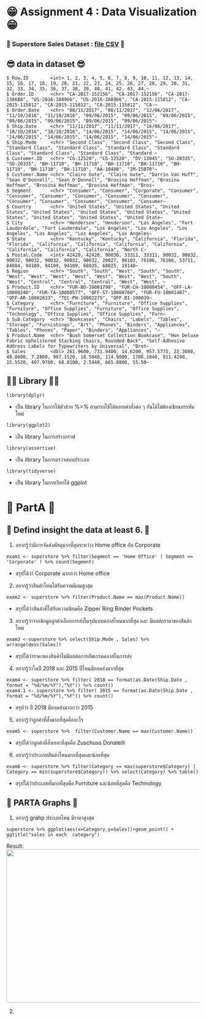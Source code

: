 # 😁 Assignment 4 : Data Visualization 😁

### 👻 Superstore Sales Dataset : [file CSV](https://raw.githubusercontent.com/safesit23/INT214-Statistics/main/datasets/superstore_sales.csv) 👻

## 😎 data in dataset 😎
```
$ Row.ID        <int> 1, 2, 3, 4, 5, 6, 7, 8, 9, 10, 11, 12, 13, 14, 15, 16, 17, 18, 19, 20, 21, 22, 23, 24, 25, 26, 27, 28, 29, 30, 31, 32, 33, 34, 35, 36, 37, 38, 39, 40, 41, 42, 43, 44,~
$ Order.ID      <chr> "CA-2017-152156", "CA-2017-152156", "CA-2017-138688", "US-2016-108966", "US-2016-108966", "CA-2015-115812", "CA-2015-115812", "CA-2015-115812", "CA-2015-115812", "CA-~
$ Order.Date    <chr> "08/11/2017", "08/11/2017", "12/06/2017", "11/10/2016", "11/10/2016", "09/06/2015", "09/06/2015", "09/06/2015", "09/06/2015", "09/06/2015", "09/06/2015", "09/06/2015"~
$ Ship.Date     <chr> "11/11/2017", "11/11/2017", "16/06/2017", "18/10/2016", "18/10/2016", "14/06/2015", "14/06/2015", "14/06/2015", "14/06/2015", "14/06/2015", "14/06/2015", "14/06/2015"~
$ Ship.Mode     <chr> "Second Class", "Second Class", "Second Class", "Standard Class", "Standard Class", "Standard Class", "Standard Class", "Standard Class", "Standard Class", "Standard ~
$ Customer.ID   <chr> "CG-12520", "CG-12520", "DV-13045", "SO-20335", "SO-20335", "BH-11710", "BH-11710", "BH-11710", "BH-11710", "BH-11710", "BH-11710", "BH-11710", "AA-10480", "IM-15070"~
$ Customer.Name <chr> "Claire Gute", "Claire Gute", "Darrin Van Huff", "Sean O'Donnell", "Sean O'Donnell", "Brosina Hoffman", "Brosina Hoffman", "Brosina Hoffman", "Brosina Hoffman", "Bros~
$ Segment       <chr> "Consumer", "Consumer", "Corporate", "Consumer", "Consumer", "Consumer", "Consumer", "Consumer", "Consumer", "Consumer", "Consumer", "Consumer", "Consumer", "Consumer~
$ Country       <chr> "United States", "United States", "United States", "United States", "United States", "United States", "United States", "United States", "United States", "United State~
$ City          <chr> "Henderson", "Henderson", "Los Angeles", "Fort Lauderdale", "Fort Lauderdale", "Los Angeles", "Los Angeles", "Los Angeles", "Los Angeles", "Los Angeles", "Los Angeles~
$ State         <chr> "Kentucky", "Kentucky", "California", "Florida", "Florida", "California", "California", "California", "California", "California", "California", "California", "North C~
$ Postal.Code   <int> 42420, 42420, 90036, 33311, 33311, 90032, 90032, 90032, 90032, 90032, 90032, 90032, 28027, 98103, 76106, 76106, 53711, 84084, 94109, 94109, 94109, 68025, 68025, 19140~
$ Region        <chr> "South", "South", "West", "South", "South", "West", "West", "West", "West", "West", "West", "West", "South", "West", "Central", "Central", "Central", "West", "West", ~
$ Product.ID    <chr> "FUR-BO-10001798", "FUR-CH-10000454", "OFF-LA-10000240", "FUR-TA-10000577", "OFF-ST-10000760", "FUR-FU-10001487", "OFF-AR-10002833", "TEC-PH-10002275", "OFF-BI-100039~
$ Category      <chr> "Furniture", "Furniture", "Office Supplies", "Furniture", "Office Supplies", "Furniture", "Office Supplies", "Technology", "Office Supplies", "Office Supplies", "Furn~
$ Sub.Category  <chr> "Bookcases", "Chairs", "Labels", "Tables", "Storage", "Furnishings", "Art", "Phones", "Binders", "Appliances", "Tables", "Phones", "Paper", "Binders", "Appliances", "~
$ Product.Name  <chr> "Bush Somerset Collection Bookcase", "Hon Deluxe Fabric Upholstered Stacking Chairs, Rounded Back", "Self-Adhesive Address Labels for Typewriters by Universal", "Bret~
$ Sales         <dbl> 261.9600, 731.9400, 14.6200, 957.5775, 22.3680, 48.8600, 7.2800, 907.1520, 18.5040, 114.9000, 1706.1840, 911.4240, 15.5520, 407.9760, 68.8100, 2.5440, 665.8800, 55.50~
```


## 🐻‍❄️ Library 🐻‍❄️ 
```
library(dplyr) 
```
* เป็น library ในการใช้ตัวช่วย %>% สามารถใช้ได้หลายคำสั่งต่อ ๆ กันได้ไม่ต้องเขียนบรรทัดใหม่
```
library(ggplot2)
```
* เป็น library ในการสร้างกราฟ 
```
library(assertive)
```
* เป็น library ในการตรวจสอบประเภท
```
library(tidyverse)
```
* เป็น library ในการเรียกใช้ ggplot
# 🐜 PartA 🐜

## 🐅 Defind  insight the data at least 6. 🐅
1. อยากรู้ว่ามีการจัดส่งพัสดุมากที่สุดระหว่าง Home office กับ  Corporate
```
exam1 <- superstore %>% filter(Segment == 'Home Office' | Segment == 'Corporate' ) %>% count(Segment)
```
* สรุปได้ว่า Corporate มากกว่า Home office 
2. อยากรู้ว่าสินค้าไหนได้รับความนิยมสูงสุด
```
exam2 <- superstore %>% filter(Product.Name == max(Product.Name)) 
```
* สรุปได้ว่าสินค้าที่ได้รับความนิยมคือ Zipper Ring Binder Pockets
3. อยากรู้ว่าจากข้อมูลลูกค้าเลือกการส่งในรุปแบบคลาสไหนมากที่สุด และ มีผลต่อราคาของสินค้าไหม
```
exam3 <-superstore %>% select(Ship.Mode , Sales) %>% arrange(desc(Sales))
```
* สรุปได้ว่าราคาของสินค้าไม่มีผลต่อการอัพเกรดคลาสในการส่ง
4. อยากรู้ว่าในปี 2018 และ 2015 ปีไหนมียอดส่งมากที่สุด
```
exam4 <- superstore %>% filter( 2018 == format(as.Date(Ship.Date , format = "%d/%m/%Y"),"%Y")) %>% count()
exam4.1 <- superstore %>% filter( 2015 == format(as.Date(Ship.Date , format = "%d/%m/%Y"),"%Y")) %>% count()
```
* สรุปว่า ปี 2018 มียอดส่งมากกว่า 2015
5. อยากรู้ว่าลูกค้าที่สั่งมากที่สุดคืออะไร
```
exam5 <- superstore %>%  filter(Customer.Name == max(Customer.Name)) 
```
* สรุปได้ว่าลูกค้าที่สั่งเยอะที่สุดคือ Zuschuss Donatelli
6. อยากรู้ว่าประเภทสินค้าไหนมากที่สุดและน้อยที่สุด
```
exam6 <- superstore %>% filter(Category == max(superstore$Category) | Category == min(superstore$Category)) %>% select(Category) %>% table()
```
* สรุปได้ว่าประเภทที่มากที่สุดคือ Furniture และน้อยที่สุดคือ Technology

## 🙉 PARTA Graphs 🙉

1. อยากรู้ grahp ประเภทไหน มีราคาสูงสุด

```
superstore %>% ggplot(aes(x=Category,y=Sales))+geom_point() + ggtitle("sales in each  category")
```
Result: <br>
<img src = "https://scontent.fbkk17-1.fna.fbcdn.net/v/t1.6435-9/246877385_110119461457573_5666829593946291777_n.jpg?_nc_cat=107&_nc_rgb565=1&ccb=1-5&_nc_sid=730e14&_nc_ohc=I_Iu8mKlH-IAX9yGG-H&_nc_ht=scontent.fbkk17-1.fna&oh=35821189075916d1f7ebbcfc4438136f&oe=61986AE7" height = "400"  width = "950" > <br>

2.
```

```


